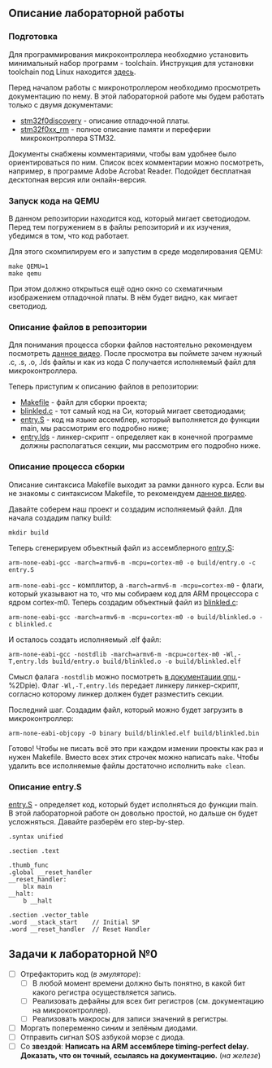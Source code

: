 ## Описание лабораторной работы
### Подготовка
Для программирования микроконтроллера необходмио установить минимальный набор программ - toolchain. Инструкция для установки toolchain под Linux находится [здесь](../../Toolchain-installation.md).

Перед началом работы с микронотроллером необходимо просмотреть документацию по нему. В этой лабораторной работе мы будем работать только с двумя документами:
- [stm32f0discovery](docs/stm32f0discovery.pdf) - описание отладочной платы.
- [stm32f0xx_rm](docs/stm32f0xx_rm.pdf) - полное описание памяти и переферии микроконтроллера STM32.

Документы снабжены комментариями, чтобы вам удобнее было ориентироваться по ним. Список всех комментарии можно посмотреть, например, в программе Adobe Acrobat Reader. Подойдет бесплатная десктопная версия или онлайн-версия.

### Запуск кода на QEMU
В данном репозитории находится код, который мигает светодиодом. Перед тем погружением в в файлы репозиторий и их изучения, убедимся в том, что код работает.

Для этого скомпилируем его и запустим в среде моделирования QEMU:

```
make QEMU=1
make qemu
```

При этом должно открыться ещё одно окно со схематичным изображением отладочной платы. В нём будет видно, как мигает светодиод.

### Описание файлов в репозитории
Для понимания процесса сборки файлов настоятельно рекомендуем посмотреть [данное видео](https://youtu.be/qWqlkCLmZoE?t=678). После просмотра вы поймете зачем нужный .c, .s, .o, .lds  файлы и как из кода С получается исполняемый файл для микроконтроллера.

Теперь приступим к описанию файлов в репозитории:
- [Makefile](Makefile) - файл для сборки проекта;
- [blinkled.c](blinkled.c) - тот самый код на Си, который мигает светодиодами;
- [entry.S](entry.S) - код на языке ассемблер, который выполняется до функции main, мы рассмотрим его подробно ниже;
- [entry.lds](entry.lds) - линкер-скрипт - определяет как в конечной программе должны располагаться секции, мы рассмотрим его подробно ниже.

### Описание процесса сборки
Описание синтаксиса Makefile выходит за рамки данного курса. Если вы не знакомы с синтаксисом Makefile, то рекомендуем [данное видео](https://youtu.be/Bsq6P1B8JqI).

Давайте соберем наш проект и создадим исполняемый файл. Для начала создадим папку build:
```
mkdir build
```
Теперь сгенерируем объектный файл из ассемблерного [entry.S](entry.S):
```
arm-none-eabi-gcc -march=armv6-m -mcpu=cortex-m0 -o build/entry.o -c entry.S
```
`arm-none-eabi-gcc` - комплитор, а `-march=armv6-m -mcpu=cortex-m0` - флаги, который указывают на то, что мы собираем код для ARM процессора с ядром cortex-m0.
Теперь создадим объектный файл из [blinkled.c](blinkled.c):
```
arm-none-eabi-gcc -march=armv6-m -mcpu=cortex-m0 -o build/blinkled.o -c blinkled.c
```
И осталось создать исполняемый .elf файл:
```
arm-none-eabi-gcc -nostdlib -march=armv6-m -mcpu=cortex-m0 -Wl,-T,entry.lds build/entry.o build/blinkled.o -o build/blinkled.elf
```
Смысл фалага `-nostdlib` можно посмотреть [в документации gnu](https://gcc.gnu.org/onlinedocs/gcc-4.4.7/gcc/Link-Options.html#:~:text=option%20is%20specified.-,%2Dnostdlib,used%20to%20ensure%20C%2B%2B%20constructors%20will%20be%20called%3B%20see%20collect2.),-%2Dpie). Флаг `-Wl,-T,entry.lds` передает линкеру линкер-скрипт, согласно которому линкер должен будет разместить секции.

Последний шаг. Создадим файл, который можно будет загрузить в микроконтроллер:
```
arm-none-eabi-objcopy -O binary build/blinkled.elf build/blinkled.bin
```
Готово! Чтобы не писать всё это при каждом измении проекты как раз и нужен Makefile. Вместо всех этих строчек можно написать `make`. Чтобы удалить все исполняемые файлы достаточно исполнить `make clean`.

### Описание entry.S
[entry.S](entry.S) - определяет код, который будет исполняться до функции main. В этой лабораторной работе он довольно простой, но дальше он будет усложняться. Давайте разберём его step-by-step.

```assembly
.syntax unified

.section .text

.thumb_func
.global __reset_handler
__reset_handler:
    blx main
__halt:
	b __halt

.section .vector_table
.word __stack_start    // Initial SP
.word __reset_handler  // Reset Handler
```


## Задачи к лабораторной №0
- [ ] Отрефакторить код (*в эмуляторе*):
	- [ ] В любой момент времени должно быть понятно, в какой бит какого регистра осуществляется запись.
	- [ ] Реализовать дефайны для всех бит регистров (см. документацию на микроконтроллер).
	- [ ] Реализовать макросы для записи значений в регистры.
- [ ] Моргать попеременно синим и зелёным диодами.
- [ ] Отправить сигнал SOS азбукой морзе с диода.
- [ ] Со **звездой**: **Написать на ARM ассемблере timing-perfect delay. Доказать, что он точный, ссылаясь на документацию.** (*на железе*)
